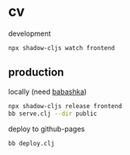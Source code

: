 # cv

development
```
npx shadow-cljs watch frontend
```

## production

locally (need [babashka](https://book.babashka.org/#_installation))
```sh
npx shadow-cljs release frontend
bb serve.clj --dir public
```

deploy to github-pages
```sh
bb deploy.clj
```